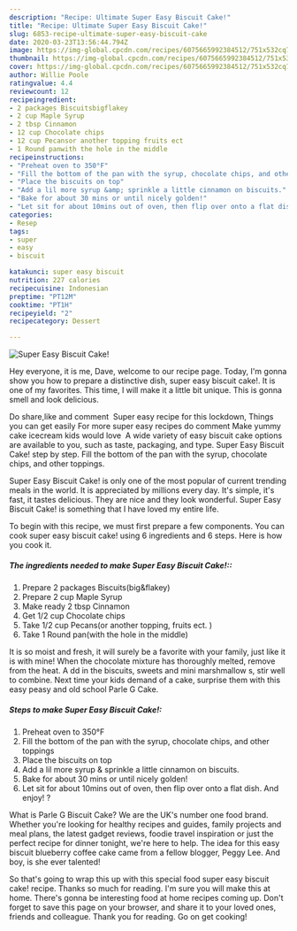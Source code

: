 ```yaml
---
description: "Recipe: Ultimate Super Easy Biscuit Cake!"
title: "Recipe: Ultimate Super Easy Biscuit Cake!"
slug: 6853-recipe-ultimate-super-easy-biscuit-cake
date: 2020-03-23T13:56:44.794Z
image: https://img-global.cpcdn.com/recipes/6075665992384512/751x532cq70/super-easy-biscuit-cake-recipe-main-photo.jpg
thumbnail: https://img-global.cpcdn.com/recipes/6075665992384512/751x532cq70/super-easy-biscuit-cake-recipe-main-photo.jpg
cover: https://img-global.cpcdn.com/recipes/6075665992384512/751x532cq70/super-easy-biscuit-cake-recipe-main-photo.jpg
author: Willie Poole
ratingvalue: 4.4
reviewcount: 12
recipeingredient:
- 2 packages Biscuitsbigflakey
- 2 cup Maple Syrup
- 2 tbsp Cinnamon
- 12 cup Chocolate chips
- 12 cup Pecansor another topping fruits ect 
- 1 Round panwith the hole in the middle
recipeinstructions:
- "Preheat oven to 350°F"
- "Fill the bottom of the pan with the syrup, chocolate chips, and other toppings"
- "Place the biscuits on top"
- "Add a lil more syrup &amp; sprinkle a little cinnamon on biscuits."
- "Bake for about 30 mins or until nicely golden!"
- "Let sit for about 10mins out of oven, then flip over onto a flat dish. And enjoy! ?"
categories:
- Resep
tags:
- super
- easy
- biscuit

katakunci: super easy biscuit
nutrition: 227 calories
recipecuisine: Indonesian
preptime: "PT12M"
cooktime: "PT1H"
recipeyield: "2"
recipecategory: Dessert

---
```



![Super Easy Biscuit Cake!](https://img-global.cpcdn.com/recipes/6075665992384512/751x532cq70/super-easy-biscuit-cake-recipe-main-photo.jpg)

Hey everyone, it is me, Dave, welcome to our recipe page. Today, I'm gonna show you how to prepare a distinctive dish, super easy biscuit cake!. It is one of my favorites. This time, I will make it a little bit unique. This is gonna smell and look delicious.

Do share,like and comment ️ Super easy recipe for this lockdown, Things you can get easily For more super easy recipes do comment Make yummy cake icecream kids would love ️ A wide variety of easy biscuit cake options are available to you, such as taste, packaging, and type. Super Easy Biscuit Cake! step by step. Fill the bottom of the pan with the syrup, chocolate chips, and other toppings.

Super Easy Biscuit Cake! is only one of the most popular of current trending meals in the world. It is appreciated by millions every day. It's simple, it's fast, it tastes delicious. They are nice and they look wonderful. Super Easy Biscuit Cake! is something that I have loved my entire life.


To begin with this recipe, we must first prepare a few components. You can cook super easy biscuit cake! using 6 ingredients and 6 steps. Here is how you cook it.

##### The ingredients needed to make Super Easy Biscuit Cake!::

1. Prepare 2 packages Biscuits(big&amp;flakey)
1. Prepare 2 cup Maple Syrup
1. Make ready 2 tbsp Cinnamon
1. Get 1/2 cup Chocolate chips
1. Take 1/2 cup Pecans(or another topping, fruits ect. )
1. Take 1 Round pan(with the hole in the middle)


It is so moist and fresh, it will surely be a favorite with your family, just like it is with mine! When the chocolate mixture has thoroughly melted, remove from the heat. A dd in the biscuits, sweets and mini marshmallow s, stir well to combine. Next time your kids demand of a cake, surprise them with this easy peasy and old school Parle G Cake. 

##### Steps to make Super Easy Biscuit Cake!:

1. Preheat oven to 350°F
1. Fill the bottom of the pan with the syrup, chocolate chips, and other toppings
1. Place the biscuits on top
1. Add a lil more syrup &amp; sprinkle a little cinnamon on biscuits.
1. Bake for about 30 mins or until nicely golden!
1. Let sit for about 10mins out of oven, then flip over onto a flat dish. And enjoy! ?


What is Parle G Biscuit Cake? We are the UK&#39;s number one food brand. Whether you&#39;re looking for healthy recipes and guides, family projects and meal plans, the latest gadget reviews, foodie travel inspiration or just the perfect recipe for dinner tonight, we&#39;re here to help. The idea for this easy biscuit blueberry coffee cake came from a fellow blogger, Peggy Lee. And boy, is she ever talented! 

So that's going to wrap this up with this special food super easy biscuit cake! recipe. Thanks so much for reading. I'm sure you will make this at home. There's gonna be interesting food at home recipes coming up. Don't forget to save this page on your browser, and share it to your loved ones, friends and colleague. Thank you for reading. Go on get cooking!
